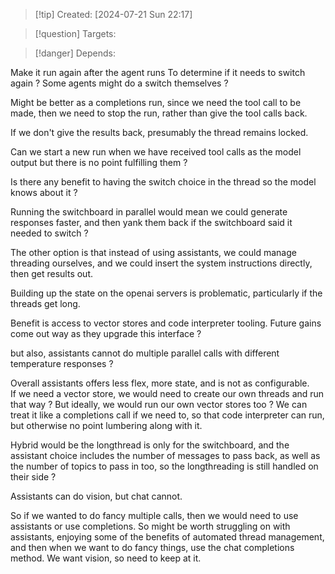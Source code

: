 
>[!tip] Created: [2024-07-21 Sun 22:17]

>[!question] Targets: 

>[!danger] Depends: 

Make it run again after the agent runs To determine if it needs to switch again ?
Some agents might do a switch themselves ?

Might be better as a completions run, since we need the tool call to be made, then we need to stop the run, rather than give the tool calls back.

If we don't give the results back, presumably the thread remains locked.

Can we start a new run when we have received tool calls as the model output but there is no point fulfilling them ?

Is there any benefit to having the switch choice in the thread so the model knows about it ?

Running the switchboard in parallel would mean we could generate responses faster, and then yank them back if the switchboard said it needed to switch ?

The other option is that instead of using assistants, we could manage threading ourselves, and we could insert the system instructions directly, then get results out.

Building up the state on the openai servers is problematic, particularly if the threads get long.

Benefit is access to vector stores and code interpreter tooling.
Future gains come out way as they upgrade this interface ?

but also, assistants cannot do multiple parallel calls with different temperature responses ?

Overall assistants offers less flex, more state, and is not as configurable.  
If we need a vector store, we would need to create our own threads and run that way ?
But ideally, we would run our own vector stores too ?
We can treat it like a completions call if we need to, so that code interpreter can run, but otherwise no point lumbering along with it.

Hybrid would be the longthread is only for the switchboard, and the assistant choice includes the number of messages to pass back, as well as the number of topics to pass in too, so the longthreading is still handled on their side ?

Assistants can do vision, but chat cannot.

So if we wanted to do fancy multiple calls, then we would need to use assistants or use completions.
So might be worth struggling on with assistants, enjoying some of the benefits of automated thread management, and then when we want to do fancy things, use the chat completions method.  We want vision, so need to keep at it.